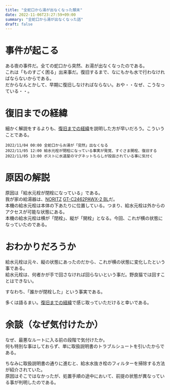 ```yaml
---
title: "全蛇口から湯が出なくなった顛末"
date: 2022-11-06T23:27:59+09:00
summary: "全蛇口から湯が出なくなった話"
draft: false
---
```

# 事件が起こる
ある夜の事件だ。全ての蛇口から突然、お湯が出なくなったのである。  
これは「ものすごく困る」出来事だ。復旧するまで、なにもかも水で行わなければならないからである。  
だからなんとかして、早期に復旧しなければならない。おや・・なぜ、こうなっている・・。

# 復旧までの経緯
細かく解説をするよりも、[復旧までの経緯](#復旧までの経緯)を説明した方が早いだろう。こういうことである。  

```
2022/11/04 00:00 全蛇口からお湯が「突然」出なくなる
2022/11/05 12:00 給水元栓が閉栓になっている事実が発覚、すぐさま開栓、復旧する
2022/11/05 13:00 ポストに水道屋のマグネットちらしが投函されている事に気付く
```

# 原因の解説
原因は「給水元栓が閉栓になっている」である。  
我が家の給湯器は、[NORITZ](https://www.noritz.co.jp/) [GT-C2462PAWX-2 BL](https://www.noritz.co.jp/product/kyutou_bath/gas/gasfuro_eco/gasfuro_c62.html)だ。  
本機の給水元栓は本体の下あたりに位置している。つまり、給水元栓は外からのアクセスが可能な状態にある。  
本機の給水元栓は横が「閉栓」、縦が「開栓」となる。今回、これが横の状態になっていたのである。  

# おわかりだろうか
給水元栓は元々、縦の状態にあったのだから、これが横の状態に変化したという事である。  
給水元栓は、何者かが手で回さなければ回らないという事だ。野良猫では回すことはできない。  

すなわち、「誰かが閉栓した」という事実である。  

多くは語るまい。[復旧までの経緯](#復旧までの経緯)で感じ取っていただけると幸いである。

# 余談（なぜ気付けたか）
なぜ、最悪なルートに入る前の段階で気付けたか。  
何も特別な事はしておらず、単に取扱説明書のトラブルシュートを引いたからである。  

ちなみに取扱説明書の通りに進むと、給水水抜き栓のフィルターを掃除する方法が紹介されていた。  
原因はそこではなかったが、処置手順の途中において、前提の状態が異なっている事が判明したのである。







